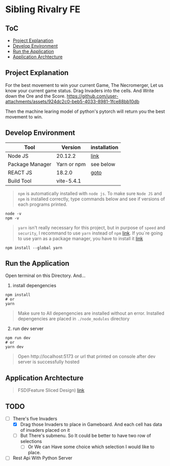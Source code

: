# Sibling Rivalry FE

## ToC

- [Project Explanation](#project-explanation)
- [Develop Environment](#develop-environment)
- [Run the Application](#run-the-application)
- [Application Archtecture](#application-archtecture)

## Project Explanation

For the best movement to win your current Game, The Necromerger, Let us know your current game status.
Drag Invaders into the cells. And Write down the Ore and the Score.
https://github.com/user-attachments/assets/924dc2c0-beb5-4033-8981-1fce88bb10db


Then the machine learing model of python's pytorch will return you the best movement to win.

## Develop Environment

| Tool            | Version     | installation                  |
| --------------- | ----------- | ----------------------------- |
| Node JS         | 20.12.2     | [link](https://nodejs.org/en) |
| Package Manager | Yarn or npm | see below                     |
| REACT JS        | 18.2.0      | [goto](#run-application)      |
| Build Tool      | vite-5.4.1  |                               |

> `npm` is automatically installed with `node js`. To make sure `Node JS` and `npm` is installed correctly, type commands below and see if versions of each programs printed.

```
node -v
npm -v
```

> `yarn` isn't really necessary for this project, but in purpose of `speed` and `security`, I recommand to use `yarn` instead of `npm` [link](https://medium.com/@salluarsh/npm-vs-yarn-f4a7331442b7). If you`re going to use yarn as a package manager, you have to install it [link](https://classic.yarnpkg.com/lang/en/docs/install/#mac-stable)

```
npm install --global yarn
```

## Run the Application

Open terminal on this Directory. And...

1. install depengencies

```
npm install
# or
yarn
```

> Make sure to All depengencies are installed without an error. Installed depengencies are placed in `./node_modules` directory

2. run dev server

```
npm run dev
# or
yarn dev
```

> Open http://localhost:5173 or url that printed on console after dev server is successfully hosted

## Application Archtecture

> FSD(Feature Sliced Design) [link](https://feature-sliced.design)

## TODO

- [ ] There's five Invaders
  - [x] Drag those Invaders to place in Gameboard. And each cell has data of invaders placed on it
  - [ ] But There's submenu. So It could be better to have two row of selections
    - [ ] Or We can Have some choice which selection I would like to place.
- [ ] Rest Api With Python Server
